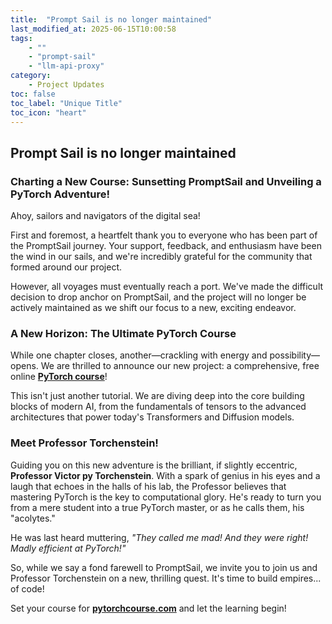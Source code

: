 ```yaml
---
title:  "Prompt Sail is no longer maintained"
last_modified_at: 2025-06-15T10:00:58
tags: 
    - ""
    - "prompt-sail" 
    - "llm-api-proxy"
category: 
    - Project Updates
toc: false
toc_label: "Unique Title"
toc_icon: "heart"
---
```


## Prompt Sail is no longer maintained


### Charting a New Course: Sunsetting PromptSail and Unveiling a PyTorch Adventure!

Ahoy, sailors and navigators of the digital sea!

First and foremost, a heartfelt thank you to everyone who has been part of the PromptSail journey. Your support, feedback, and enthusiasm have been the wind in our sails, and we're incredibly grateful for the community that formed around our project.

However, all voyages must eventually reach a port. We've made the difficult decision to drop anchor on PromptSail, and the project will no longer be actively maintained as we shift our focus to a new, exciting endeavor.

### A New Horizon: The Ultimate PyTorch Course

While one chapter closes, another—crackling with energy and possibility—opens. We are thrilled to announce our new project: a comprehensive, free online **[PyTorch course](https://pytorchcourse.com)**!

This isn't just another tutorial. We are diving deep into the core building blocks of modern AI, from the fundamentals of tensors to the advanced architectures that power today's Transformers and Diffusion models.

### Meet Professor Torchenstein!

Guiding you on this new adventure is the brilliant, if slightly eccentric, **Professor Victor py Torchenstein**. With a spark of genius in his eyes and a laugh that echoes in the halls of his lab, the Professor believes that mastering PyTorch is the key to computational glory. He's ready to turn you from a mere student into a true PyTorch master, or as he calls them, his "acolytes."

He was last heard muttering, *"They called me mad! And they were right! Madly efficient at PyTorch!"*

So, while we say a fond farewell to PromptSail, we invite you to join us and Professor Torchenstein on a new, thrilling quest. It's time to build empires... of code!

Set your course for **[pytorchcourse.com](https://pytorchcourse.com)** and let the learning begin!
